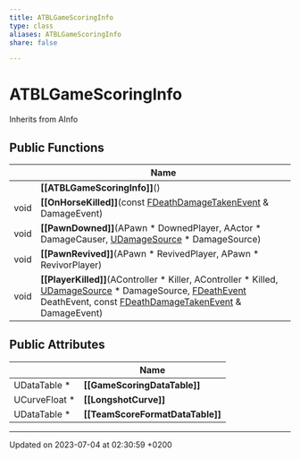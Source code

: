 ```yaml
---
title: ATBLGameScoringInfo
type: class
aliases: ATBLGameScoringInfo
share: false

---
```


# ATBLGameScoringInfo





Inherits from AInfo

## Public Functions

|                | Name           |
| -------------- | -------------- |
| | **[[ATBLGameScoringInfo]]**() |
| void | **[[OnHorseKilled]]**(const [FDeathDamageTakenEvent](/docs/SDK/Source/Classes/structFDeathDamageTakenEvent.md) & DamageEvent) |
| void | **[[PawnDowned]]**(APawn * DownedPlayer, AActor * DamageCauser, [UDamageSource](/docs/SDK/Source/Classes/classUDamageSource.md) * DamageSource) |
| void | **[[PawnRevived]]**(APawn * RevivedPlayer, APawn * RevivorPlayer) |
| void | **[[PlayerKilled]]**(AController * Killer, AController * Killed, [UDamageSource](/docs/SDK/Source/Classes/classUDamageSource.md) * DamageSource, [FDeathEvent](/docs/SDK/Source/Classes/structFDeathEvent.md) DeathEvent, const [FDeathDamageTakenEvent](/docs/SDK/Source/Classes/structFDeathDamageTakenEvent.md) & DamageEvent) |

## Public Attributes

|                | Name           |
| -------------- | -------------- |
| UDataTable * | **[[GameScoringDataTable]]**  |
| UCurveFloat * | **[[LongshotCurve]]**  |
| UDataTable * | **[[TeamScoreFormatDataTable]]**  |

-------------------------------

Updated on 2023-07-04 at 02:30:59 +0200